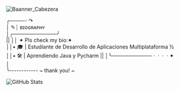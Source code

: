 ![Baanner_Cabezera](https://i.pinimg.com/736x/61/e9/aa/61e9aacf48c753949c566df5fbb83851.jpg)

╭────┈ ↷  
│           ✎┊ ʙɪᴏɢʀᴀᴘʜʏ  
│╭────────────╯  
||
││ ✦ Pls check my bio:✦  
││• 🎓 | Estudiante de Desarrollo de Aplicaciones Multiplataforma ½  
││• 🛠️ | Aprendiendo Java y Pycharm 
||
│╰─────────── ·﻿ ﻿ ﻿· ﻿ ·﻿ ﻿ ﻿· ﻿✦  
│  
╰------------ ~ thank you! ~  



![GitHub Stats](https://github-readme-stats.vercel.app/api?username=juanperez&show_icons=true&theme=radical)
